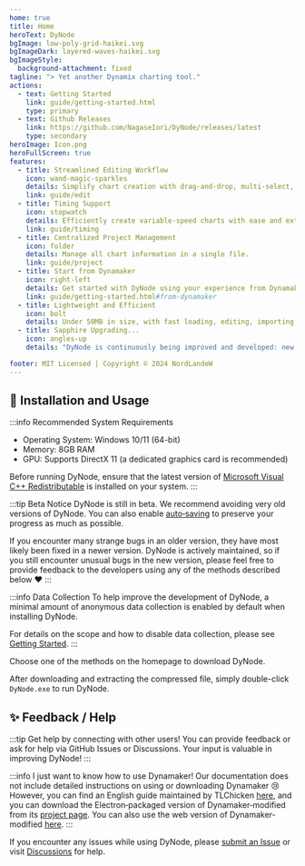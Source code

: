 ```yaml
---
home: true
title: Home
heroText: DyNode
bgImage: low-poly-grid-haikei.svg
bgImageDark: layered-waves-haikei.svg
bgImageStyle:
  background-attachment: fixed
tagline: "> Yet another Dynamix charting tool."
actions:
  - text: Getting Started
    link: guide/getting-started.html
    type: primary
  - text: Github Releases
    link: https://github.com/NagaseIori/DyNode/releases/latest
    type: secondary
heroImage: Icon.png
heroFullScreen: true
features:
  - title: Streamlined Editing Workflow
    icon: wand-magic-sparkles
    details: Simplify chart creation with drag-and-drop, multi-select, mirroring, and duplication.
    link: guide/edit
  - title: Timing Support
    icon: stopwatch
    details: Efficiently create variable-speed charts with ease and external tools.
    link: guide/timing
  - title: Centralized Project Management
    icon: folder
    details: Manage all chart information in a single file.
    link: guide/project
  - title: Start from Dynamaker
    icon: right-left
    details: Get started with DyNode using your experience from Dynamaker.
    link: guide/getting-started.html#from-dynamaker
  - title: Lightweight and Efficient
    icon: bolt
    details: Under 50MB in size, with fast loading, editing, importing, and exporting of various chart formats.
  - title: Sapphire Upgrading...
    icon: angles-up
    details: "DyNode is continuously being improved and developed: new features, fewer bugs, and faster performance."

footer: MIT Licensed | Copyright © 2024 NordLandeW
---
```


## 🚀 Installation and Usage

:::info Recommended System Requirements
* Operating System: Windows 10/11 (64-bit)
* Memory: 8GB RAM
* GPU: Supports DirectX 11 (a dedicated graphics card is recommended)

Before running DyNode, ensure that the latest version of [Microsoft Visual C++ Redistributable](https://aka.ms/vs/17/release/vc_redist.x64.exe) is installed on your system.
:::

:::tip Beta Notice
DyNode is still in beta. We recommend avoiding very old versions of DyNode. You can also enable [auto‐saving](guide/edit.md#auto-saving-project) to preserve your progress as much as possible.

If you encounter many strange bugs in an older version, they have most likely been fixed in a newer version. DyNode is actively maintained, so if you still encounter unusual bugs in the new version, please feel free to provide feedback to the developers using any of the methods described below ❤
:::

:::info Data Collection
To help improve the development of DyNode, a minimal amount of anonymous data collection is enabled by default when installing DyNode.

For details on the scope and how to disable data collection, please see [Getting Started](guide/getting-started.md).
:::

Choose one of the methods on the homepage to download DyNode.

After downloading and extracting the compressed file, simply double-click `DyNode.exe` to run DyNode.

## ✨ Feedback / Help

:::tip Get help by connecting with other users!
You can provide feedback or ask for help via GitHub Issues or Discussions. Your input is valuable in improving DyNode!
:::

:::info I just want to know how to use Dynamaker!
Our documentation does not include detailed instructions on using or downloading Dynamaker 😢 However, you can find an English guide maintained by TLChicken [here](https://tlchicken.github.io/dynamaker-guide/), and you can download the Electron‐packaged version of Dynamaker‐modified from its [project page](https://github.com/jmakxd/dynamaker-modified). You can also use the web version of Dynamaker‐modified [here](https://dym.iorinn.moe/app/src).
:::

If you encounter any issues while using DyNode, please [submit an Issue](https://github.com/NagaseIori/DyNode/issues/new) or visit [Discussions](https://github.com/NagaseIori/DyNode/discussions) for help.